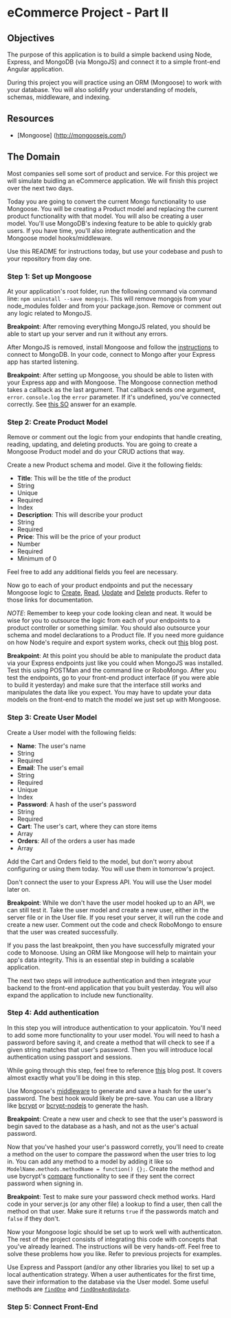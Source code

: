 eCommerce Project - Part II
=================

## Objectives

The purpose of this application is to build a simple backend using Node, Express, and MongoDB (via MongoJS) and connect it to a simple front-end Angular application.

During this project you will practice using an ORM (Mongoose) to work with your database.  You will also solidify your understanding of models, schemas, middleware, and indexing.

## Resources
* [Mongoose] (http://mongoosejs.com/)

## The Domain

Most companies sell some sort of product and service. For this project we will simulate buidling an eCommerce application. We will finish this project over the next two days.

Today you are going to convert the current Mongo functionality to use Mongoose.  You will be creating a Product model and replacing the current product functionality with that model.  You will also be creating a user model.  You'll use MongoDB's indexing feature to be able to quickly grab users. If you have time, you'll also integrate authentication and the Mongoose model hooks/middleware.

Use this README for instructions today, but use your codebase and push to your repository from day one.

### Step 1: Set up Mongoose

At your application's root folder, run the following command via command line: `npm uninstall --save mongojs`.  This will remove mongojs from your node_modules folder and from your package.json.  Remove or comment out any logic related to MongoJS.

**Breakpoint**: After removing everything MongoJS related, you should be able to start up your server and run it without any errors.

After MongoJS is removed, install Mongoose and follow the [instructions](http://mongoosejs.com/docs/connections.html) to connect to MongoDB.  In your code, connect to Mongo after your Express app has started listening.

**Breakpoint**: After setting up Mongoose, you should be able to listen with your Express app and with Mongoose.  The Mongoose connection method takes a callback as the last argument.  That callback sends one argument, `error`.  `console.log` the `error` parameter.  If it's undefined, you've connected correctly. See [this SO](http://stackoverflow.com/questions/6676499/is-there-a-mongoose-connect-error-callback) answer for an example.


### Step 2: Create Product Model

Remove or comment out the logic from your endopints that handle creating, reading, updating, and deleting products.  You are going to create a Mongoose Product model and do your CRUD actions that way.

Create a new Product schema and model.  Give it the following fields:

 - **Title**: This will be the title of the product
  - String
  - Unique
  - Required
  - Index
 - **Description**: This will describe your product
  - String
  - Required
 - **Price**: This will be the price of your product
  - Number
  - Required
  - Minimum of 0

Feel free to add any additional fields you feel are necessary.

Now go to each of your product endpoints and put the necessary Mongoose logic to [Create](http://mongoosejs.com/docs/api.html#model_Model.create), [Read](http://mongoosejs.com/docs/api.html#model_Model.find), [Update](http://mongoosejs.com/docs/api.html#model_Model.update) and [Delete](http://mongoosejs.com/docs/api.html#model_Model.remove) products. Refer to those links for documentation.

*NOTE*: Remember to keep your code looking clean and neat.  It would be wise for you to outsource the logic from each of your endpoints to a product controller or something similar.  You should also outsource your schema and model declarations to a Product file.  If you need more guidance on how Node's require and export system works, check out [this](http://openmymind.net/2012/2/3/Node-Require-and-Exports/) blog post.

**Breakpoint**: At this point you should be able to manipulate the product data via your Express endpoints just like you could when MongoJS was installed.  Test this using POSTMan and the command line or RoboMongo.  After you test the endpoints, go to your front-end product interface (if you were able to build it yesterday) and make sure that the interface still works and manipulates the data like you expect. You may have to update your data models on the front-end to match the model we just set up with Mongoose.

### Step 3: Create User Model

Create a User model with the following fields:

 - **Name**: The user's name
  - String
  - Required
 - **Email**: The user's email
  - String
  - Required
  - Unique
  - Index
 - **Password**: A hash of the user's password
  - String
  - Required
 - **Cart**: The user's cart, where they can store items
  - Array
 - **Orders**: All of the orders a user has made
  - Array

Add the Cart and Orders field to the model, but don't worry about configuring or using them today.  You will use them in tomorrow's project.

Don't connect the user to your Express API.  You will use the User model later on.

**Breakpoint**:  While we don't have the user model hooked up to an API, we can still test it.  Take the user model and create a new user, either in the server file or in the User file.  If you reset your server, it will run the code and create a new user.  Comment out the code and check RoboMongo to ensure that the user was created successfully.

If you pass the last breakpoint, then you have successfully migrated your code to Monoose.  Using an ORM like Mongoose will help to maintain your app's data integrity.  This is an essential step in building a scalable application.

The next two steps will introduce authentication and then integrate your backend to the front-end application that you built yesterday.  You will also expand the application to include new functionality.

### Step 4: Add authentication

In this step you will introduce authentication to your applicatoin.  You'll need to add some more functionality to your user model.  You will need to hash a password before saving it, and create a method that will check to see if a given string matches that user's password.  Then you will introduce local authentication using passport and sessions.

While going through this step, feel free to reference [this](http://devsmash.com/blog/password-authentication-with-mongoose-and-bcrypt) blog post.  It covers almost exactly what you'll be doing in this step.

Use Mongoose's [middleware](http://mongoosejs.com/docs/middleware.html) to generate and save a hash for the user's password. The best hook would likely be pre-save.  You can use a library like [bcrypt](https://www.npmjs.com/package/bcrypt) or [bcrypt-nodejs](https://www.npmjs.com/package/bcrypt-nodejs) to generate the hash.

**Breakpoint**: Create a new user and check to see that the user's password is begin saved to the database as a hash, and not as the user's actual password.

Now that you've hashed your user's password corretly, you'll need to create a method on the user to compare the password when the user tries to log in.  You can add any method to a model by adding it like so `ModelName.methods.methodName = function() {};`.  Create the method and use bycrypt's [compare](https://www.npmjs.com/package/bcrypt#async-recommended) functionality to see if they sent the correct password when signing in.

**Breakpoint**: Test to make sure your password check method works.  Hard code in your server.js (or any other file) a lookup to find a user, then call the method on that user.  Make sure it returns `true` if the passwords match and `false` if they don't.

Now your Mongoose logic should be set up  to work well with authenticaton.  The rest of the project consists of integrating this code with concepts that you've already learned.  The instructions will be very hands-off. Feel free to solve these problems how you like.  Refer to previous projects for examples.

Use Express and Passport (and/or any other libraries you like) to set up a local authentication strategy.  When a user authenticates for the first time, save their information to the database via the User model. Some useful methods are [`findOne`](http://mongoosejs.com/docs/api.html#query_Query-findOne) and [`findOneAndUpdate`](http://mongoosejs.com/docs/api.html#query_Query-findOneAndUpdate).

### Step 5: Connect Front-End

